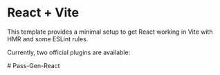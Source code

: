 # React + Vite

This template provides a minimal setup to get React working in Vite with HMR and some ESLint rules.

Currently, two official plugins are available:

#   P a s s - G e n - R e a c t 


 
 
